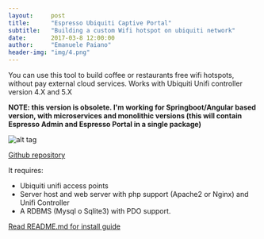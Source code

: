 ```yaml
---
layout:     post
title:      "Espresso Ubiquiti Captive Portal"
subtitle:   "Building a custom Wifi hotspot on ubiquiti network"
date:       2017-03-8 12:00:00
author:     "Emanuele Paiano"
header-img: "img/4.png"
---
```


<p>You can use this tool to build coffee or restaurants free wifi hotspots, without pay external cloud services. Works with Ubiquiti Unifi controller version 4.X and 5.X</p>

<p><b>NOTE: this version is obsolete. I'm working for Springboot/Angular based version, with microservices and monolithic versions (this will contain Espresso Admin and Espresso Portal in a single package) </b></p>

![alt tag](https://github.com/emanuelepaiano/espresso-freewifi-portal/blob/master/screenshots/en.png?raw=true)

<p><a href="https://github.com/emanuelepaiano/espresso-portal">Github repository</a></p>

<p>It requires:
<ul>
<li>Ubiquiti unifi access points</li>
<li>Server host and web server with php support (Apache2 or Nginx) and Unifi Controller</li>
<li>A RDBMS (Mysql o Sqlite3) with PDO support.</li>
</ul>
</p>

<p><a href="https://github.com/emanuelepaiano/espresso-portal/blob/master/README.md">Read README.md for install guide</a></p>




